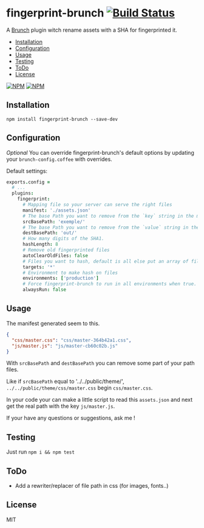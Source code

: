 # fingerprint-brunch [![Build Status][travis-badge]][travis]

A [Brunch][] plugin witch rename assets with a SHA for fingerprinted it.

- [Installation](#installation)
- [Configuration](#configuration)
- [Usage](#usage)
- [Testing](#testing)
- [ToDo](#todo)
- [License](#license)

[![NPM](https://nodei.co/npm/fingerprint-brunch.png)](https://nodei.co/npm/fingerprint-brunch/)
[![NPM](https://nodei.co/npm-dl/fingerprint-brunch.png?months=3)](https://nodei.co/npm/fingerprint-brunch/)

## <a name="installation"></a> Installation

`npm install fingerprint-brunch --save-dev`


## <a name="configuration"></a> Configuration

_Optional_ You can override fingerprint-brunch's default options by updating your `brunch-config.coffee` with overrides.

Default settings:

```coffeescript
exports.config =
  # ...
  plugins:
    fingerprint:
      # Mapping file so your server can serve the right files
      manifest: './assets.json'
      # The base Path you want to remove from the `key` string in the mapping file
      srcBasePath: 'exemple/'
      # The base Path you want to remove from the `value` string in the mapping file
      destBasePath: 'out/'
      # How many digits of the SHA1.
      hashLength: 8
      # Remove old fingerprinted files
      autoClearOldFiles: false
      # Files you want to hash, default is all else put an array of files like ['app.js', 'vendor.js', ...]
      targets: '*'
      # Environment to make hash on files
      environments: ['production']
      # Force fingerprint-brunch to run in all environments when true.
      alwaysRun: false
```


## <a name="usage"></a> Usage

The manifest generated seem to this.
```json
{
  "css/master.css": "css/master-364b42a1.css",
  "js/master.js": "js/master-cb60c02b.js"
}
```

With `srcBasePath` and `destBasePath` you can remove some part of your path files.

Like if `srcBasePath` equal to '../../public/theme/', `../../public/theme/css/master.css` begin `css/master.css`.

In your code your can make a little script to read this `assets.json` and next get the real path with the key `js/master.js`.

If your have any questions or suggestions, ask me !


## <a name="testing"></a> Testing

Just run `npm i && npm test`

## <a name="todo"></a> ToDo

- Add a rewriter/replacer of file path in css (for images, fonts..)


## <a name="license"></a> License

MIT

[Brunch]: http://brunch.io
[travis]: https://travis-ci.org/dlepaux/fingerprint-brunch
[travis-badge]: https://img.shields.io/travis/dlepaux/fingerprint-brunch.svg?style=flat
